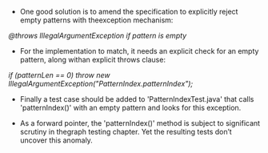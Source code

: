 * One good solution is to amend the specification to explicitly reject empty patterns with theexception mechanism:

 *@throws IllegalArgumentException if pattern is empty*

* For the implementation to match, it needs an explicit check for an empty pattern, along withan explicit throws clause:

 *if (patternLen == 0) throw new IllegalArgumentException("PatternIndex.patternIndex");*

* Finally a test case should be added to 'PatternIndexTest.java' that calls 'patternIndex()' with an empty pattern and looks for this exception.

* As a forward pointer, the 'patternIndex()' method is subject to significant scrutiny in thegraph testing chapter. Yet the resulting tests don’t uncover this anomaly.
